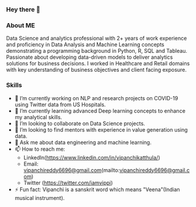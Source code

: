 ### Hey there 👋

### About ME
Data Science and analytics professional with 2+ years of work experience and proficiency in Data Analysis and Machine Learning concepts demonstrating a programming background in Python, R, SQL and Tableau. Passionate about developing data-driven models to deliver analytics solutions for business decisions. I worked in Healthcare and Retail domains with key understanding of business objectives and client facing exposure.

### Skills


- 🔭 I’m currently working on NLP and research projects on COVID-19 using Twitter data from US Hospitals.
- 🌱 I’m currently learning advanced Deep learning concepts to enhance my analytical skills.
- 👯 I’m looking to collaborate on Data Science projects.
- 🤔 I’m looking to find mentors with experience in value generation using data.
- 💬 Ask me about data engineering and machine learning.
- 📫 How to reach me: 
    - LinkedIn(https://www.linkedin.com/in/vipanchikatthula/)
    - Email: vipanchireddy6696@gmail.com(mailto:vipanchireddy6696@gmail.com)
    - Twitter (https://twitter.com/iamvippi)
- ⚡ Fun fact: Vipanchi is a sanskrit word which means "Veena"(Indian musical instrument).

